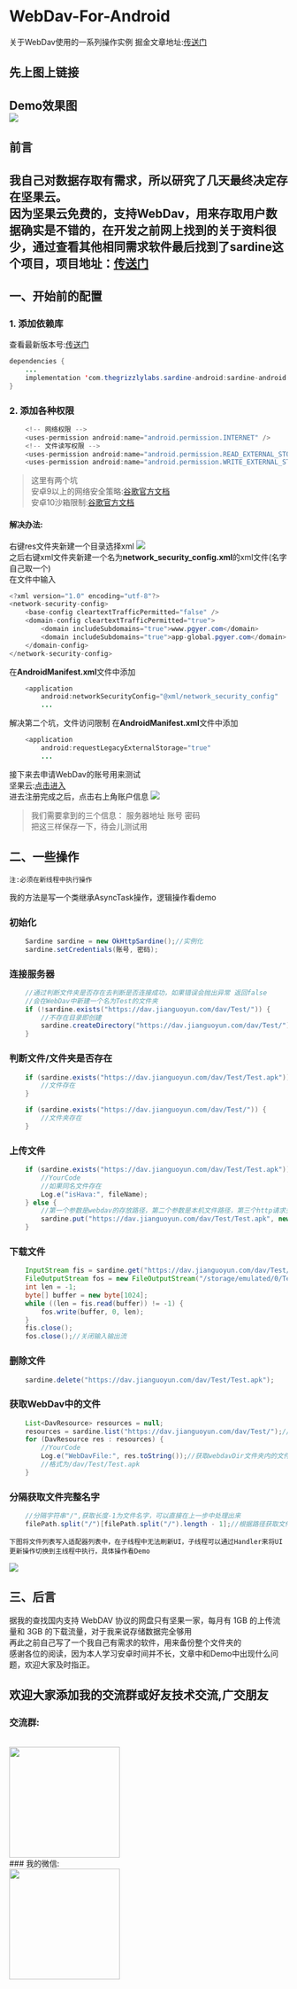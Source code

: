 # WebDav-For-Android
关于WebDav使用的一系列操作实例
掘金文章地址:[传送门](https://juejin.im/post/5e64c032e51d4526c1482148)  
## 先上图上链接  
Demo效果图  
![](https://raw.githubusercontent.com/zhao-pf/zhao-pf.github.io/master/screenshots/2020/13/1.gif)  
---------------------------

## 前言  
我自己对数据存取有需求，所以研究了几天最终决定存在坚果云。<br> 因为坚果云免费的，支持WebDav，用来存取用户数据确实是不错的，在开发之前网上找到的关于资料很少，通过查看其他相同需求软件最后找到了sardine这个项目，项目地址：[传送门](https://github.com/thegrizzlylabs/sardine-android)
----------------------------
## 一、开始前的配置
### 1. 添加依赖库
查看最新版本号:[传送门](https://github.com/thegrizzlylabs/sardine-android/releases)
``` java
dependencies {
    ...
    implementation 'com.thegrizzlylabs.sardine-android:sardine-android:最新版本号'
}
```
### 2. 添加各种权限
``` java
    <!-- 网络权限 -->
    <uses-permission android:name="android.permission.INTERNET" />
    <!-- 文件读写权限 -->
    <uses-permission android:name="android.permission.READ_EXTERNAL_STORAGE" />
    <uses-permission android:name="android.permission.WRITE_EXTERNAL_STORAGE" />
```
>这里有两个坑<br>
安卓9以上的网络安全策略:[谷歌官方文档](https://developer.android.google.cn/training/articles/security-config.html)<br>
安卓10沙箱限制:[谷歌官方文档](https://developer.android.com/training/data-storage/files/external-scoped?hl=zh-cn)<br>

#### 解决办法:<BR>
右键res文件夹新建一个目录选择xml
![](https://raw.githubusercontent.com/zhao-pf/zhao-pf.github.io/master/screenshots/2020/13/2.jpg)  
之后右键xml文件夹新建一个名为**network_security_config.xml**的xml文件(名字自己取一个)  
在文件中输入
``` java
<?xml version="1.0" encoding="utf-8"?>
<network-security-config>
    <base-config cleartextTrafficPermitted="false" />
    <domain-config cleartextTrafficPermitted="true">
        <domain includeSubdomains="true">www.pgyer.com</domain>
        <domain includeSubdomains="true">app-global.pgyer.com</domain>
    </domain-config>
</network-security-config>
```
在**AndroidManifest.xml**文件中添加
``` java
    <application
        android:networkSecurityConfig="@xml/network_security_config"
        ...
```
解决第二个坑，文件访问限制
在**AndroidManifest.xml**文件中添加
``` java
    <application
        android:requestLegacyExternalStorage="true"
        ...
```
接下来去申请WebDav的账号用来测试  
坚果云:[点击进入](https://www.jianguoyun.com/)<br>
进去注册完成之后，点击右上角账户信息
![](https://raw.githubusercontent.com/zhao-pf/zhao-pf.github.io/master/screenshots/2020/13/3.png)  
>我们需要拿到的三个信息：
服务器地址 账号 密码  
把这三样保存一下，待会儿测试用
## 二、一些操作
``` !
注:必须在新线程中执行操作
```
我的方法是写一个类继承AsyncTask操作，逻辑操作看demo
<!--继承AsyncTask类时需要指定三个泛型参数-->
<!--这三个参数的用途：-->
<!--+ **Params**  -->
<!--在执行AsyncTask的execute(Params)时传入的参数，可用于在doInBackground()任务中使用。  -->
<!--+ **Progress**  -->
<!--后台执行任务进度值的类型。  -->
<!--+ **Result**  -->
<!--后台任务执行完毕后，如果需要结果返回，可指定为Result类型的泛型数据作为返回值类型。  -->

###  初始化
``` java
    Sardine sardine = new OkHttpSardine();//实例化
    sardine.setCredentials(账号, 密码);
```
###  连接服务器
``` java
    //通过判断文件夹是否存在去判断是否连接成功，如果错误会抛出异常 返回false
    //会在WebDav中新建一个名为Test的文件夹
    if (!sardine.exists("https://dav.jianguoyun.com/dav/Test/")) {
        //不存在目录即创建
        sardine.createDirectory("https://dav.jianguoyun.com/dav/Test/");
    }
```
###  判断文件/文件夹是否存在
``` java
    if (sardine.exists("https://dav.jianguoyun.com/dav/Test/Test.apk")) {
        //文件存在
    }
```
``` java
    if (sardine.exists("https://dav.jianguoyun.com/dav/Test/")) {
        //文件夹存在
    }
```
### 上传文件
``` java
    if (sardine.exists("https://dav.jianguoyun.com/dav/Test/Test.apk")) {
        //YourCode
        //如果同名文件存在
        Log.e("isHava:", fileName);
    } else {
        //第一个参数是webdav的存放路径，第二个参数是本机文件路径，第三个http请求头
        sardine.put("https://dav.jianguoyun.com/dav/Test/Test.apk", new File(filePath), "application/x-www-form-urlencoded");
    }
```
### 下载文件
``` java
    InputStream fis = sardine.get("https://dav.jianguoyun.com/dav/Test/Test.apk");//服务器上的文件名字
    FileOutputStream fos = new FileOutputStream("/storage/emulated/0/Test.apk");//下载的路径
    int len = -1;
    byte[] buffer = new byte[1024];
    while ((len = fis.read(buffer)) != -1) {
        fos.write(buffer, 0, len);
    }
    fis.close();
    fos.close();//关闭输入输出流
```
### 删除文件
``` java
    sardine.delete("https://dav.jianguoyun.com/dav/Test/Test.apk");
```
### 获取WebDav中的文件
``` java
    List<DavResource> resources = null;
    resources = sardine.list("https://dav.jianguoyun.com/dav/Test/");//后面需斜杠
    for (DavResource res : resources) {
        //YourCode
        Log.e("WebDavFile:", res.toString());//获取webdavDir文件夹内的文件名字
        //格式为/dav/Test/Test.apk
    }
```
### 分隔获取文件完整名字
``` java
    //分隔字符串"/",获取长度-1为文件名字，可以直接在上一步中处理出来
    filePath.split("/")[filePath.split("/").length - 1];//根据路径获取文件名
```
``` !
下图将文件列表写入适配器列表中，在子线程中无法刷新UI，子线程可以通过Handler来将UI更新操作切换到主线程中执行，具体操作看Demo

```
![](https://raw.githubusercontent.com/zhao-pf/zhao-pf.github.io/master/screenshots/2020/13/4.jpg)  
## 三、后言
据我的查找国内支持 WebDAV 协议的网盘只有坚果一家，每月有 1GB 的上传流量和 3GB 的下载流量，对于我来说存储数据完全够用  
再此之前自己写了一个我自己有需求的软件，用来备份整个文件夹的  
感谢各位的阅读，因为本人学习安卓时间并不长，文章中和Demo中出现什么问题，欢迎大家及时指正。   

## 欢迎大家添加我的交流群或好友技术交流,广交朋友
### 交流群:
<br>
<img src="https://files.catbox.moe/ubh2w4.png"  width="200"/>
<br>
### 我的微信:
<br>
<img src="https://files.catbox.moe/bp58t6.jpg"   width="200" />

